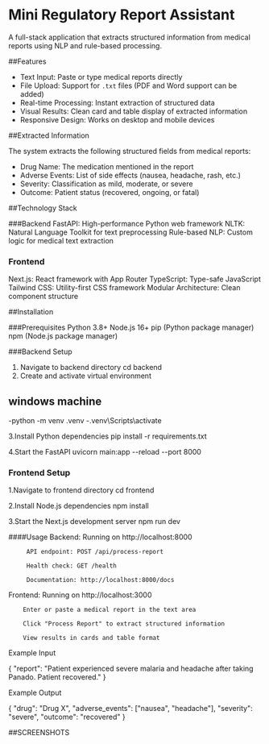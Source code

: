 # Mini Regulatory Report Assistant

A full-stack application that extracts structured information from  medical reports using NLP and rule-based processing.

##Features

- Text Input: Paste or type medical reports directly
- File Upload: Support for `.txt` files (PDF and Word support can be added)
- Real-time Processing: Instant extraction of structured data
- Visual Results: Clean card and table display of extracted information
- Responsive Design: Works on desktop and mobile devices

##Extracted Information

The system extracts the following structured fields from medical reports:

- Drug Name: The medication mentioned in the report
- Adverse Events: List of side effects (nausea, headache, rash, etc.)
- Severity: Classification as mild, moderate, or severe
- Outcome: Patient status (recovered, ongoing, or fatal)

##Technology Stack

###Backend
FastAPI: High-performance Python web framework
NLTK: Natural Language Toolkit for text preprocessing
Rule-based NLP: Custom logic for medical text extraction

### Frontend
Next.js: React framework with App Router
TypeScript: Type-safe JavaScript
Tailwind CSS: Utility-first CSS framework
Modular Architecture: Clean component structure

##Installation

###Prerequisites
Python 3.8+
Node.js 16+
pip (Python package manager)
npm (Node.js package manager)

###Backend Setup

1. Navigate to backend directory
   cd backend
2. Create and activate virtual environment
## windows machine
-python -m venv .venv
-.venv\Scripts\activate

3.Install Python dependencies
pip install -r requirements.txt

4.Start the FastAPI
uvicorn main:app --reload --port 8000

###  Frontend Setup

1.Navigate to frontend directory
cd frontend

2.Install Node.js dependencies
npm install

3.Start the Next.js development server
npm run dev

####Usage
Backend: Running on http://localhost:8000

         API endpoint: POST /api/process-report
         
         Health check: GET /health
         
         Documentation: http://localhost:8000/docs

         
Frontend: Running on http://localhost:3000

        Enter or paste a medical report in the text area
        
        Click "Process Report" to extract structured information
        
        View results in cards and table format

Example Input

{
  "report": "Patient experienced severe malaria and headache after taking Panado. Patient recovered."
}

Example Output

{
  "drug": "Drug X",
  "adverse_events": ["nausea", "headache"],
  "severity": "severe",
  "outcome": "recovered"
}

##SCREENSHOTS


